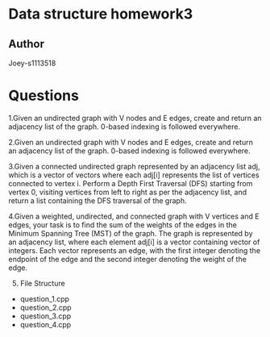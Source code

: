 # Data structure homework3
## Author
Joey-s1113518
# Questions
1.Given an undirected graph with V nodes and E edges, create and return an adjacency list of the graph. 0-based indexing is followed everywhere.

2.Given an undirected graph with V nodes and E edges, create and return an adjacency list of the graph. 0-based indexing is followed everywhere.

3.Given a connected undirected graph represented by an adjacency list adj, which is a vector of vectors where each adj[i] represents the list of vertices connected to vertex i.
Perform a Depth First Traversal (DFS) starting from vertex 0, visiting vertices from left to right as per the adjacency list, and return a list containing the DFS traversal of the graph.

4.Given a weighted, undirected, and connected graph with V vertices and E edges, your task is to find the sum of the weights of the edges in the Minimum Spanning Tree (MST) of the graph.
The graph is represented by an adjacency list, where each element adj[i] is a vector containing vector of integers.
Each vector represents an edge, with the first integer denoting the endpoint of the edge and the second integer denoting the weight of the edge.

5. File Structure
- question_1.cpp
- question_2.cpp
- question_3.cpp
- question_4.cpp
